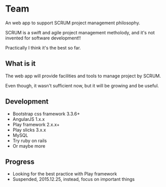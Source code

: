 # Team 


An web app to support SCRUM project management philosophy. 

SCRUM is a swift and agile project management metholody, and it's not invented for software development!!

Practically I think it's the best so far.

## What is it

The web app will provide facilities and tools to manage project by SCRUM.

Even though, it wasn't sufficient now, but it will be growing and be useful.

## Development

- Bootstrap css framework 3.3.6+
- AngularJS 1.x.x
- Play framework 2.x.x+
- Play slicks 3.x.x
- MySQL
- Try ruby on rails
- Or maybe more

## Progress

- Looking for the best practice with Play framework
- Suspended, 2015.12.25, instead, focus on important things
